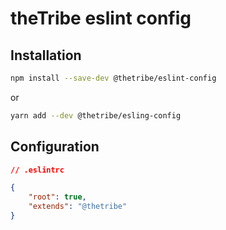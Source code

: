 # theTribe eslint config

## Installation

```sh
npm install --save-dev @thetribe/eslint-config
```

or

```sh
yarn add --dev @thetribe/esling-config
```

## Configuration

```json
// .eslintrc

{
    "root": true,
    "extends": "@thetribe"
}
```
